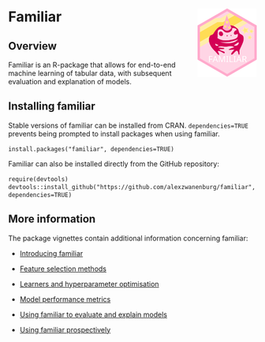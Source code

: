 # Familiar <img src="icon/familiar.svg" align="right" width="120"/>

## Overview

Familiar is an R-package that allows for end-to-end machine learning of tabular
data, with subsequent evaluation and explanation of models.

## Installing familiar

Stable versions of familiar can be installed from CRAN. `dependencies=TRUE` prevents being prompted to install packages when using familiar.

    install.packages("familiar", dependencies=TRUE)

Familiar can also be installed directly from the GitHub repository:

    require(devtools)
    devtools::install_github("https://github.com/alexzwanenburg/familiar", dependencies=TRUE)

## More information

The package vignettes contain additional information concerning familiar:

* [Introducing familiar](https://github.com/alexzwanenburg/familiar/blob/master/docs_github/github_introduction.md)

* [Feature selection methods](https://github.com/alexzwanenburg/familiar/blob/master/docs_github/github_feature_selection.md)

* [Learners and hyperparameter optimisation](https://github.com/alexzwanenburg/familiar/blob/master/docs_github/github_learners.md)

* [Model performance metrics](https://github.com/alexzwanenburg/familiar/blob/master/docs_github/github_performance_metrics.md)

* [Using familiar to evaluate and explain models](https://github.com/alexzwanenburg/familiar/blob/master/docs_github/github_evaluation_and_explanation.md)

* [Using familiar prospectively](https://github.com/alexzwanenburg/familiar/blob/master/docs_github/github_prospective_use.md)
